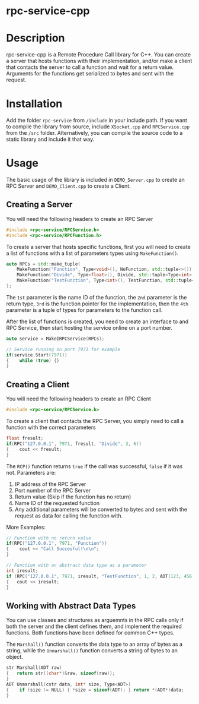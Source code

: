 # rpc-service-cpp
# Description
rpc-service-cpp is a Remote Procedure Call library for C++. You can create a server that hosts functions with their implementation, and/or make a client that contacts the server to call a function and wait for a return value. Arguments for the functions get serialized to bytes and sent with the request.

# Installation
Add the folder `rpc-service` from `/include` in your include path. If you want to compile the library from source, include `XSocket.cpp` and `RPCService.cpp` from the `/src` folder. Alternatively, you can compile the source code to a static library and include it that way.

# Usage
The basic usage of the library is included in `DEMO_Server.cpp` to create an RPC Server and `DEMO_Client.cpp` to create a Client.

## Creating a Server
You will need the following headers to create an RPC Server
```c++
#include <rpc-service/RPCService.h>
#include <rpc-service/RPCFunction.h>
```

To create a server that hosts specific functions, first you will need to create a list of functions with a list of parameters types using `MakeFunction()`.
```c++
auto RPCs = std::make_tuple(
    MakeFunction("Function", Type<void>(), NoFunction, std::tuple<>()),
    MakeFunction("Divide", Type<float>(), Divide, std::tuple<Type<int>, Type<int> >()),
    MakeFunction("TestFunction", Type<int>(), TestFunction, std::tuple<Type<int>, Type<int>, Type<ADT> >())
);
``` 
The `1st` parameter is the name ID of the function, the `2nd` parameter is the return type, `3rd` is the function pointer for the implementation, then the `4th` parameter is a tuple of types for parameters to the function call.  
  
After the list of functions is created, you need to create an interface to and RPC Service, then start hosting the service online on a port number.
```c++
auto service = MakeIRPCService(RPCs);

// Service running on port 7971 for example
if(service.Start(7971))
{    while (true) {}
}
```

## Creating a Client
You will need the following headers to create an RPC Client
```c++
#include <rpc-service/RPCService.h>
```

To create a client that contacts the RPC Server, you simply need to call a function with the correct parameters
```c++
float fresult;
if(RPC("127.0.0.1", 7971, fresult, "Divide", 3, 6))
{    cout << fresult;
}
```
The `RCP()` function returns `true` if the call was successful, `false` if it was not. Parameters are:

1. IP address of the RPC Server
2. Port number of the RPC Server
3. Return value (Skip if the function has no return)
4. Name ID of the requested function
5. Any additional parameters will be converted to bytes and sent with the request as data for calling the function with.  
  
More Examples:
```c++
// Function with no return value
if(RPC("127.0.0.1", 7971, "Function"))
{    cout << "Call Succesful!\n\n";
}

// Function with an abstract data type as a parameter
int iresult;
if (RPC("127.0.0.1", 7971, iresult, "TestFunction", 1, 2, ADT(123, 456.789f)))
{   cout << iresult;
}
```

## Working with Abstract Data Types
You can use classes and structures as arguemnts in the RPC calls only if both the server and the client defines them, and implement the required functions. Both functions have been defined for common C++ types.
  
The `Marshall()` function converts the data type to an array of bytes as a string, while the `Unmarshall()` function converts a string of bytes to an object.

```c++
str Marshall(ADT raw)
{   return str((char*)&raw, sizeof(raw));
}
ADT Unmarshall(cstr data, int* size, Type<ADT>)
{    if (size != NULL) { *size = sizeof(ADT); } return *(ADT*)data;
}
```